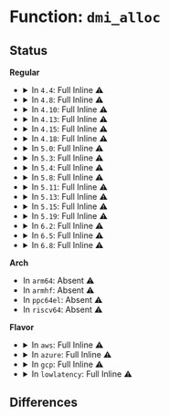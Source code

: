 # Function: <code>dmi_alloc</code>

## Status
<b>Regular</b>
<ul>
<li>
<details>
<summary>In <code>4.4</code>: Full Inline ⚠️</summary>

**Collision:** Unique Static

**Inline:** Full

**Transformation:** False

**Instances:**

```
In drivers/firmware/dmi_scan.c (ffffffff81fb4e13)
Location: arch/x86/include/asm/dmi.h:10
Inline: True
Inline callers:
  - drivers/firmware/dmi_scan.c:dmi_string
  - drivers/firmware/dmi_scan.c:dmi_decode
  - drivers/firmware/dmi_scan.c:dmi_decode
  - drivers/firmware/dmi_scan.c:dmi_decode
  - drivers/firmware/dmi_scan.c:dmi_decode
  - drivers/firmware/dmi_scan.c:dmi_decode
  - drivers/firmware/dmi_scan.c:dmi_decode
  - drivers/firmware/dmi_scan.c:dmi_memdev_walk
```
</details>
</li>
<li>
<details>
<summary>In <code>4.8</code>: Full Inline ⚠️</summary>

**Collision:** Unique Static

**Inline:** Full

**Transformation:** False

**Instances:**

```
In drivers/firmware/dmi_scan.c (ffffffff81fe2bc0)
Location: arch/x86/include/asm/dmi.h:10
Inline: True
Inline callers:
  - drivers/firmware/dmi_scan.c:dmi_decode
  - drivers/firmware/dmi_scan.c:dmi_decode
  - drivers/firmware/dmi_scan.c:dmi_decode
  - drivers/firmware/dmi_scan.c:dmi_decode
  - drivers/firmware/dmi_scan.c:dmi_decode
  - drivers/firmware/dmi_scan.c:dmi_memdev_walk
  - drivers/firmware/dmi_scan.c:dmi_string
```
</details>
</li>
<li>
<details>
<summary>In <code>4.10</code>: Full Inline ⚠️</summary>

**Collision:** Unique Static

**Inline:** Full

**Transformation:** False

**Instances:**

```
In drivers/firmware/dmi_scan.c (ffffffff8202098f)
Location: arch/x86/include/asm/dmi.h:10
Inline: True
Inline callers:
  - drivers/firmware/dmi_scan.c:dmi_decode
  - drivers/firmware/dmi_scan.c:dmi_decode
  - drivers/firmware/dmi_scan.c:dmi_decode
  - drivers/firmware/dmi_scan.c:dmi_decode
  - drivers/firmware/dmi_scan.c:dmi_decode
  - drivers/firmware/dmi_scan.c:dmi_memdev_walk
  - drivers/firmware/dmi_scan.c:dmi_string
```
</details>
</li>
<li>
<details>
<summary>In <code>4.13</code>: Full Inline ⚠️</summary>

**Collision:** Unique Static

**Inline:** Full

**Transformation:** False

**Instances:**

```
In drivers/firmware/dmi_scan.c (ffffffff8210309b)
Location: arch/x86/include/asm/dmi.h:10
Inline: True
Inline callers:
  - drivers/firmware/dmi_scan.c:dmi_decode
  - drivers/firmware/dmi_scan.c:dmi_decode
  - drivers/firmware/dmi_scan.c:dmi_decode
  - drivers/firmware/dmi_scan.c:dmi_decode
  - drivers/firmware/dmi_scan.c:dmi_decode
  - drivers/firmware/dmi_scan.c:dmi_memdev_walk
  - drivers/firmware/dmi_scan.c:dmi_save_dev_pciaddr
  - drivers/firmware/dmi_scan.c:dmi_string
```
</details>
</li>
<li>
<details>
<summary>In <code>4.15</code>: Full Inline ⚠️</summary>

**Collision:** Unique Static

**Inline:** Full

**Transformation:** False

**Instances:**

```
In drivers/firmware/dmi_scan.c (ffffffff8270c77c)
Location: arch/x86/include/asm/dmi.h:11
Inline: True
Inline callers:
  - drivers/firmware/dmi_scan.c:dmi_decode
  - drivers/firmware/dmi_scan.c:dmi_decode
  - drivers/firmware/dmi_scan.c:dmi_decode
  - drivers/firmware/dmi_scan.c:dmi_decode
  - drivers/firmware/dmi_scan.c:dmi_decode
  - drivers/firmware/dmi_scan.c:dmi_memdev_walk
  - drivers/firmware/dmi_scan.c:dmi_save_dev_pciaddr
  - drivers/firmware/dmi_scan.c:dmi_string
```
</details>
</li>
<li>
<details>
<summary>In <code>4.18</code>: Full Inline ⚠️</summary>

**Collision:** Unique Static

**Inline:** Full

**Transformation:** False

**Instances:**

```
In drivers/firmware/dmi_scan.c (ffffffff82736b5e)
Location: arch/x86/include/asm/dmi.h:11
Inline: True
Inline callers:
  - drivers/firmware/dmi_scan.c:dmi_decode
  - drivers/firmware/dmi_scan.c:dmi_decode
  - drivers/firmware/dmi_scan.c:dmi_decode
  - drivers/firmware/dmi_scan.c:dmi_decode
  - drivers/firmware/dmi_scan.c:dmi_decode
  - drivers/firmware/dmi_scan.c:dmi_memdev_walk
  - drivers/firmware/dmi_scan.c:dmi_save_dev_pciaddr
  - drivers/firmware/dmi_scan.c:dmi_save_one_device
  - drivers/firmware/dmi_scan.c:dmi_string
```
</details>
</li>
<li>
<details>
<summary>In <code>5.0</code>: Full Inline ⚠️</summary>

**Collision:** Unique Static

**Inline:** Full

**Transformation:** False

**Instances:**

```
In drivers/firmware/dmi_scan.c (ffffffff828f0a8a)
Location: arch/x86/include/asm/dmi.h:11
Inline: True
Inline callers:
  - drivers/firmware/dmi_scan.c:dmi_decode
  - drivers/firmware/dmi_scan.c:dmi_decode
  - drivers/firmware/dmi_scan.c:dmi_decode
  - drivers/firmware/dmi_scan.c:dmi_decode
  - drivers/firmware/dmi_scan.c:dmi_decode
  - drivers/firmware/dmi_scan.c:dmi_memdev_walk
  - drivers/firmware/dmi_scan.c:dmi_save_dev_pciaddr
  - drivers/firmware/dmi_scan.c:dmi_save_one_device
  - drivers/firmware/dmi_scan.c:dmi_string
```
</details>
</li>
<li>
<details>
<summary>In <code>5.3</code>: Full Inline ⚠️</summary>

**Collision:** Unique Static

**Inline:** Full

**Transformation:** False

**Instances:**

```
In drivers/firmware/dmi_scan.c (ffffffff8290c8be)
Location: arch/x86/include/asm/dmi.h:11
Inline: True
Inline callers:
  - drivers/firmware/dmi_scan.c:dmi_setup
  - drivers/firmware/dmi_scan.c:dmi_decode
  - drivers/firmware/dmi_scan.c:dmi_decode
  - drivers/firmware/dmi_scan.c:dmi_decode
  - drivers/firmware/dmi_scan.c:dmi_decode
  - drivers/firmware/dmi_scan.c:dmi_decode
  - drivers/firmware/dmi_scan.c:dmi_save_dev_pciaddr
  - drivers/firmware/dmi_scan.c:dmi_save_one_device
  - drivers/firmware/dmi_scan.c:dmi_string
```
</details>
</li>
<li>
<details>
<summary>In <code>5.4</code>: Full Inline ⚠️</summary>

**Collision:** Unique Static

**Inline:** Full

**Transformation:** False

**Instances:**

```
In drivers/firmware/dmi_scan.c (ffffffff82916291)
Location: arch/x86/include/asm/dmi.h:11
Inline: True
Inline callers:
  - drivers/firmware/dmi_scan.c:dmi_setup
  - drivers/firmware/dmi_scan.c:dmi_decode
  - drivers/firmware/dmi_scan.c:dmi_decode
  - drivers/firmware/dmi_scan.c:dmi_decode
  - drivers/firmware/dmi_scan.c:dmi_decode
  - drivers/firmware/dmi_scan.c:dmi_decode
  - drivers/firmware/dmi_scan.c:dmi_save_dev_pciaddr
  - drivers/firmware/dmi_scan.c:dmi_save_one_device
  - drivers/firmware/dmi_scan.c:dmi_string
```
</details>
</li>
<li>
<details>
<summary>In <code>5.8</code>: Full Inline ⚠️</summary>

**Collision:** Unique Static

**Inline:** Full

**Transformation:** False

**Instances:**

```
In drivers/firmware/dmi_scan.c (ffffffff82d28706)
Location: arch/x86/include/asm/dmi.h:11
Inline: True
Inline callers:
  - drivers/firmware/dmi_scan.c:dmi_setup
  - drivers/firmware/dmi_scan.c:dmi_decode
  - drivers/firmware/dmi_scan.c:dmi_decode
  - drivers/firmware/dmi_scan.c:dmi_save_dev_pciaddr
  - drivers/firmware/dmi_scan.c:dmi_save_ipmi_device
  - drivers/firmware/dmi_scan.c:dmi_save_ipmi_device
  - drivers/firmware/dmi_scan.c:dmi_save_one_device
  - drivers/firmware/dmi_scan.c:dmi_save_release
  - drivers/firmware/dmi_scan.c:dmi_string
```
</details>
</li>
<li>
<details>
<summary>In <code>5.11</code>: Full Inline ⚠️</summary>

**Collision:** Unique Static

**Inline:** Full

**Transformation:** False

**Instances:**

```
In drivers/firmware/dmi_scan.c (ffffffff83016e1e)
Location: arch/x86/include/asm/dmi.h:11
Inline: True
Inline callers:
  - drivers/firmware/dmi_scan.c:dmi_setup
  - drivers/firmware/dmi_scan.c:dmi_decode
  - drivers/firmware/dmi_scan.c:dmi_decode
  - drivers/firmware/dmi_scan.c:dmi_save_dev_pciaddr
  - drivers/firmware/dmi_scan.c:dmi_save_ipmi_device
  - drivers/firmware/dmi_scan.c:dmi_save_ipmi_device
  - drivers/firmware/dmi_scan.c:dmi_save_one_device
  - drivers/firmware/dmi_scan.c:dmi_save_release
  - drivers/firmware/dmi_scan.c:dmi_string
```
</details>
</li>
<li>
<details>
<summary>In <code>5.13</code>: Full Inline ⚠️</summary>

**Collision:** Unique Static

**Inline:** Full

**Transformation:** False

**Instances:**

```
In drivers/firmware/dmi_scan.c (ffffffff83221e17)
Location: arch/x86/include/asm/dmi.h:11
Inline: True
Inline callers:
  - drivers/firmware/dmi_scan.c:dmi_setup
  - drivers/firmware/dmi_scan.c:dmi_decode
  - drivers/firmware/dmi_scan.c:dmi_decode
  - drivers/firmware/dmi_scan.c:dmi_decode
  - drivers/firmware/dmi_scan.c:dmi_decode
  - drivers/firmware/dmi_scan.c:dmi_decode
  - drivers/firmware/dmi_scan.c:dmi_save_dev_pciaddr
  - drivers/firmware/dmi_scan.c:dmi_save_one_device
  - drivers/firmware/dmi_scan.c:dmi_save_release
  - drivers/firmware/dmi_scan.c:dmi_string
```
</details>
</li>
<li>
<details>
<summary>In <code>5.15</code>: Full Inline ⚠️</summary>

**Collision:** Unique Static

**Inline:** Full

**Transformation:** False

**Instances:**

```
In drivers/firmware/dmi_scan.c (ffffffff8330b865)
Location: arch/x86/include/asm/dmi.h:11
Inline: True
Inline callers:
  - drivers/firmware/dmi_scan.c:dmi_setup
  - drivers/firmware/dmi_scan.c:dmi_decode
  - drivers/firmware/dmi_scan.c:dmi_decode
  - drivers/firmware/dmi_scan.c:dmi_decode
  - drivers/firmware/dmi_scan.c:dmi_decode
  - drivers/firmware/dmi_scan.c:dmi_decode
  - drivers/firmware/dmi_scan.c:dmi_save_dev_pciaddr
  - drivers/firmware/dmi_scan.c:dmi_save_one_device
  - drivers/firmware/dmi_scan.c:dmi_save_release
  - drivers/firmware/dmi_scan.c:dmi_string
```
</details>
</li>
<li>
<details>
<summary>In <code>5.19</code>: Full Inline ⚠️</summary>

**Collision:** Unique Static

**Inline:** Full

**Transformation:** False

**Instances:**

```
In drivers/firmware/dmi_scan.c (ffffffff834c5178)
Location: arch/x86/include/asm/dmi.h:11
Inline: True
Inline callers:
  - drivers/firmware/dmi_scan.c:dmi_setup
  - drivers/firmware/dmi_scan.c:dmi_decode
  - drivers/firmware/dmi_scan.c:dmi_decode
  - drivers/firmware/dmi_scan.c:dmi_decode
  - drivers/firmware/dmi_scan.c:dmi_decode
  - drivers/firmware/dmi_scan.c:dmi_decode
  - drivers/firmware/dmi_scan.c:dmi_save_dev_pciaddr
  - drivers/firmware/dmi_scan.c:dmi_save_one_device
  - drivers/firmware/dmi_scan.c:dmi_save_release
  - drivers/firmware/dmi_scan.c:dmi_string
```
</details>
</li>
<li>
<details>
<summary>In <code>6.2</code>: Full Inline ⚠️</summary>

**Collision:** Unique Static

**Inline:** Full

**Transformation:** False

**Instances:**

```
In drivers/firmware/dmi_scan.c (ffffffff83f05a4d)
Location: arch/x86/include/asm/dmi.h:11
Inline: True
Inline callers:
  - drivers/firmware/dmi_scan.c:dmi_setup
  - drivers/firmware/dmi_scan.c:dmi_decode
  - drivers/firmware/dmi_scan.c:dmi_decode
  - drivers/firmware/dmi_scan.c:dmi_decode
  - drivers/firmware/dmi_scan.c:dmi_save_dev_pciaddr
  - drivers/firmware/dmi_scan.c:dmi_save_ipmi_device
  - drivers/firmware/dmi_scan.c:dmi_save_ipmi_device
  - drivers/firmware/dmi_scan.c:dmi_save_one_device
  - drivers/firmware/dmi_scan.c:dmi_save_release
  - drivers/firmware/dmi_scan.c:dmi_string
```
</details>
</li>
<li>
<details>
<summary>In <code>6.5</code>: Full Inline ⚠️</summary>

**Collision:** Unique Static

**Inline:** Full

**Transformation:** False

**Instances:**

```
In drivers/firmware/dmi_scan.c (ffffffff8372ba2d)
Location: arch/x86/include/asm/dmi.h:11
Inline: True
Inline callers:
  - drivers/firmware/dmi_scan.c:dmi_setup
  - drivers/firmware/dmi_scan.c:dmi_decode
  - drivers/firmware/dmi_scan.c:dmi_decode
  - drivers/firmware/dmi_scan.c:dmi_decode
  - drivers/firmware/dmi_scan.c:dmi_save_dev_pciaddr
  - drivers/firmware/dmi_scan.c:dmi_save_ipmi_device
  - drivers/firmware/dmi_scan.c:dmi_save_ipmi_device
  - drivers/firmware/dmi_scan.c:dmi_save_one_device
  - drivers/firmware/dmi_scan.c:dmi_save_release
  - drivers/firmware/dmi_scan.c:dmi_string
```
</details>
</li>
<li>
<details>
<summary>In <code>6.8</code>: Full Inline ⚠️</summary>

**Collision:** Unique Static

**Inline:** Full

**Transformation:** False

**Instances:**

```
In drivers/firmware/dmi_scan.c (ffffffff8395f9ed)
Location: arch/x86/include/asm/dmi.h:11
Inline: True
Inline callers:
  - drivers/firmware/dmi_scan.c:dmi_setup
  - drivers/firmware/dmi_scan.c:dmi_decode
  - drivers/firmware/dmi_scan.c:dmi_decode
  - drivers/firmware/dmi_scan.c:dmi_decode
  - drivers/firmware/dmi_scan.c:dmi_save_dev_pciaddr
  - drivers/firmware/dmi_scan.c:dmi_save_ipmi_device
  - drivers/firmware/dmi_scan.c:dmi_save_ipmi_device
  - drivers/firmware/dmi_scan.c:dmi_save_one_device
  - drivers/firmware/dmi_scan.c:dmi_save_release
  - drivers/firmware/dmi_scan.c:dmi_string
```
</details>
</li>
</ul>
<b>Arch</b>
<ul>
<li>
In <code>arm64</code>: Absent ⚠️
</li>
<li>
In <code>armhf</code>: Absent ⚠️
</li>
<li>
In <code>ppc64el</code>: Absent ⚠️
</li>
<li>
In <code>riscv64</code>: Absent ⚠️
</li>
</ul>
<b>Flavor</b>
<ul>
<li>
<details>
<summary>In <code>aws</code>: Full Inline ⚠️</summary>

**Collision:** Unique Static

**Inline:** Full

**Transformation:** False

**Instances:**

```
In drivers/firmware/dmi_scan.c (ffffffff828fb7e5)
Location: arch/x86/include/asm/dmi.h:11
Inline: True
Inline callers:
  - drivers/firmware/dmi_scan.c:dmi_setup
  - drivers/firmware/dmi_scan.c:dmi_decode
  - drivers/firmware/dmi_scan.c:dmi_decode
  - drivers/firmware/dmi_scan.c:dmi_decode
  - drivers/firmware/dmi_scan.c:dmi_decode
  - drivers/firmware/dmi_scan.c:dmi_decode
  - drivers/firmware/dmi_scan.c:dmi_save_dev_pciaddr
  - drivers/firmware/dmi_scan.c:dmi_save_one_device
  - drivers/firmware/dmi_scan.c:dmi_string
```
</details>
</li>
<li>
<details>
<summary>In <code>azure</code>: Full Inline ⚠️</summary>

**Collision:** Unique Static

**Inline:** Full

**Transformation:** False

**Instances:**

```
In drivers/firmware/dmi_scan.c (ffffffff828f3081)
Location: arch/x86/include/asm/dmi.h:11
Inline: True
Inline callers:
  - drivers/firmware/dmi_scan.c:dmi_setup
  - drivers/firmware/dmi_scan.c:dmi_decode
  - drivers/firmware/dmi_scan.c:dmi_decode
  - drivers/firmware/dmi_scan.c:dmi_decode
  - drivers/firmware/dmi_scan.c:dmi_decode
  - drivers/firmware/dmi_scan.c:dmi_decode
  - drivers/firmware/dmi_scan.c:dmi_save_dev_pciaddr
  - drivers/firmware/dmi_scan.c:dmi_save_one_device
  - drivers/firmware/dmi_scan.c:dmi_string
```
</details>
</li>
<li>
<details>
<summary>In <code>gcp</code>: Full Inline ⚠️</summary>

**Collision:** Unique Static

**Inline:** Full

**Transformation:** False

**Instances:**

```
In drivers/firmware/dmi_scan.c (ffffffff829108c6)
Location: arch/x86/include/asm/dmi.h:11
Inline: True
Inline callers:
  - drivers/firmware/dmi_scan.c:dmi_setup
  - drivers/firmware/dmi_scan.c:dmi_decode
  - drivers/firmware/dmi_scan.c:dmi_decode
  - drivers/firmware/dmi_scan.c:dmi_decode
  - drivers/firmware/dmi_scan.c:dmi_decode
  - drivers/firmware/dmi_scan.c:dmi_decode
  - drivers/firmware/dmi_scan.c:dmi_save_dev_pciaddr
  - drivers/firmware/dmi_scan.c:dmi_save_one_device
  - drivers/firmware/dmi_scan.c:dmi_string
```
</details>
</li>
<li>
<details>
<summary>In <code>lowlatency</code>: Full Inline ⚠️</summary>

**Collision:** Unique Static

**Inline:** Full

**Transformation:** False

**Instances:**

```
In drivers/firmware/dmi_scan.c (ffffffff829172f3)
Location: arch/x86/include/asm/dmi.h:11
Inline: True
Inline callers:
  - drivers/firmware/dmi_scan.c:dmi_setup
  - drivers/firmware/dmi_scan.c:dmi_decode
  - drivers/firmware/dmi_scan.c:dmi_decode
  - drivers/firmware/dmi_scan.c:dmi_decode
  - drivers/firmware/dmi_scan.c:dmi_decode
  - drivers/firmware/dmi_scan.c:dmi_decode
  - drivers/firmware/dmi_scan.c:dmi_save_dev_pciaddr
  - drivers/firmware/dmi_scan.c:dmi_save_one_device
  - drivers/firmware/dmi_scan.c:dmi_string
```
</details>
</li>
</ul>

## Differences
